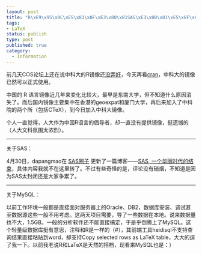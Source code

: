 ```yaml
--- 
layout: post
title: "R\xE9\x95\x9C\xE5\x83\x8F\xE3\x80\x81SAS\xE3\x80\x81\xE5\x8F\x8AMySQL"
tags: 
- LaTeX
status: publish
type: post
published: true
category:
  - Information
---
```

前几天COS论坛上还在说中科大的R镜像还<a href="http://cos.name/cn/topic/104268" target="_blank">没弄好</a>，今天再看<a href="http://cran.r-project.org/mirrors.html" target="_blank">cran</a>，中科大的镜像已然可以正式使用。

中国的 R 语言镜像近几年来变化比较大，最早是东南大学，但不知道什么原因消失了。而后国内镜像主要集中在香港的geoexpat和厦门大学，再后来加入了中科院的两个所（包括CTeX），到今日加入中科大镜像。

个人一直觉得，人大作为中国R语言的倡导者，却一直没有提供镜像，挺遗憾的（人大文科氛围太浓烈）。

--------

关于SAS：

4月30日，dapangmao在 <a href="http://www.mysas.net/sns/index.php" target="_blank">SAS圈子</a> 更新了一篇博客——<a href="http://www.mysas.net/sns/space.php?uid=808&amp;do=blog&amp;id=853" target="_blank">SAS, 一个华丽时代的结束</a>，具体内容我就不在这里转了。不过有些奇怪的是，评论没有硝烟，不知道是因为SAS太封闭还是大家争累了。

------------

关于MySQL：

以前工作环境一般都是直接面对服务器上的Oracle、DB2，数据库安装、调试甚至数据源这些一般不用考虑。这两天项目需要，导了一些数据在本地。说来数据量也不大，1.5GB。一般的分析软件还不能直接搞定，于是乎倒腾上了MySQL。这个轻量级数据库挺有意思，注释和R是一样的（#），其前端工具heidisql不支持查询结果直接粘贴到word，却支持Copy selected rows as LaTeX table，大大的逗了我一下。以前我老说R和LaTeX是天然的搭档，现看来MySQL也是：）
